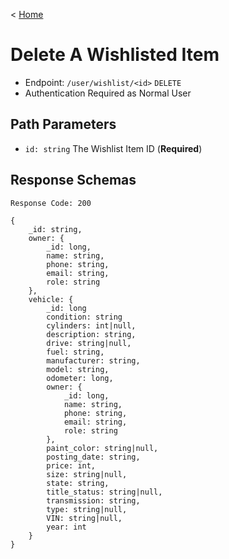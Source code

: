 < [Home](../../../BackendAPIs.md#biding-or-wishlisting-endpoints)
# Delete A Wishlisted Item
- Endpoint: `/user/wishlist/<id>` `DELETE`
- Authentication Required as Normal User
## Path Parameters
- `id: string` The Wishlist Item ID (**Required**)
## Response Schemas
```
Response Code: 200

{
    _id: string,
    owner: {
        _id: long,
        name: string,
        phone: string,
        email: string,
        role: string
    },
    vehicle: {
        _id: long
        condition: string  
        cylinders: int|null, 
        description: string, 
        drive: string|null, 
        fuel: string, 
        manufacturer: string, 
        model: string, 
        odometer: long, 
        owner: {
            _id: long,
            name: string,
            phone: string,
            email: string,
            role: string
        },
        paint_color: string|null,
        posting_date: string,
        price: int,
        size: string|null,
        state: string,
        title_status: string|null,
        transmission: string,
        type: string|null,
        VIN: string|null,
        year: int
    }
}
```